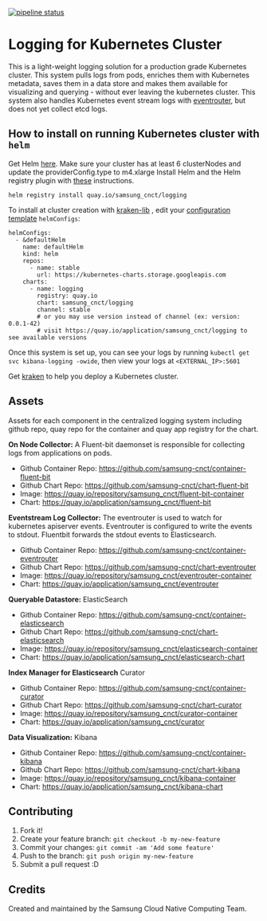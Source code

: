 [![pipeline status](https://git.cnct.io/common-tools/samsung-cnct_chart-logging/badges/master/pipeline.svg)](https://git.cnct.io/common-tools/samsung-cnct_chart-logging/commits/master)


# Logging for Kubernetes Cluster
This is a light-weight logging solution for a production grade Kubernetes cluster. This system pulls logs from pods, enriches them with Kubernetes metadata, saves them in a data store and makes them available for visualizing and querying - without ever leaving the kubernetes cluster.  This system also handles Kubernetes event stream logs with [eventrouter](https://github.com/samsung-cnct/chart-eventrouter), but does not yet collect etcd logs.

## How to install on running Kubernetes cluster with `helm`
Get Helm [here](https://github.com/kubernetes/helm/blob/master/docs/install.md).
Make sure your cluster has at least 6 clusterNodes and update the providerConfig.type to m4.xlarge
Install Helm and the Helm registry plugin with [these](https://github.com/app-registry/appr-helm-plugin/blob/master/README.md#install-the-helm-registry-plugin) instructions.

```
helm registry install quay.io/samsung_cnct/logging
```

To install at cluster creation with [kraken-lib](https://github.com/samsung-cnct/kraken-lib) , edit your  [configuration template](https://github.com/samsung-cnct/kraken-lib/blob/5309d46209d5dae53ae70a53dc4bf781e3cf59b5/ansible/roles/kraken.config/files/config.yaml#L14-L28) `helmConfigs`:

```
helmConfigs:
  - &defaultHelm
    name: defaultHelm
    kind: helm
    repos:
      - name: stable
        url: https://kubernetes-charts.storage.googleapis.com
    charts:
      - name: logging
        registry: quay.io
        chart: samsung_cnct/logging
        channel: stable
        # or you may use version instead of channel (ex: version: 0.0.1-42)
        # visit https://quay.io/application/samsung_cnct/logging to see available versions

```

Once this system is set up, you can see your logs by running `kubectl get svc kibana-logging -owide`, then view your logs at `<EXTERNAL_IP>:5601`

Get [kraken](https://github.com/samsung-cnct/kraken) to help you deploy a Kubernetes cluster.

## Assets
Assets for each component in the centralized logging system including github repo, quay repo for the container and quay app registry for the chart.

**On Node Collector:** A Fluent-bit daemonset is responsible for collecting logs from applications on pods.
* Github Container Repo: https://github.com/samsung-cnct/container-fluent-bit
* Github Chart Repo: https://github.com/samsung-cnct/chart-fluent-bit
* Image: https://quay.io/repository/samsung_cnct/fluent-bit-container
* Chart: https://quay.io/application/samsung_cnct/fluent-bit

**Eventstream Log Collector:**  The eventrouter is used to watch for kubernetes apiserver events. Eventrouter is configured to write the events to stdout.  Fluentbit forwards the stdout events to Elasticsearch.
* Github Container Repo: https://github.com/samsung-cnct/container-eventrouter
* Github Chart Repo: https://github.com/samsung-cnct/chart-eventrouter
* Image: https://quay.io/repository/samsung_cnct/eventrouter-container
* Chart: https://quay.io/application/samsung_cnct/eventrouter

**Queryable Datastore:** ElasticSearch
* Github Container Repo: https://github.com/samsung-cnct/container-elasticsearch
* Github Chart Repo: https://github.com/samsung-cnct/chart-elasticsearch
* Image: https://quay.io/repository/samsung_cnct/elasticsearch-container
* Chart: https://quay.io/application/samsung_cnct/elasticsearch-chart

**Index Manager for Elasticsearch** Curator
* Github Container Repo: https://github.com/samsung-cnct/container-curator
* Github Chart Repo: https://github.com/samsung-cnct/chart-curator
* Image: https://quay.io/repository/samsung_cnct/curator-container
* Chart: https://quay.io/application/samsung_cnct/curator

**Data Visualization:** Kibana
* Github Container Repo: https://github.com/samsung-cnct/container-kibana
* Github Chart Repo: https://github.com/samsung-cnct/chart-kibana
* Image: https://quay.io/repository/samsung_cnct/kibana-container
* Chart: https://quay.io/application/samsung_cnct/kibana-chart

## Contributing

1. Fork it!
2. Create your feature branch: `git checkout -b my-new-feature`
3. Commit your changes: `git commit -am 'Add some feature'`
4. Push to the branch: `git push origin my-new-feature`
5. Submit a pull request :D

## Credits

Created and maintained by the Samsung Cloud Native Computing Team.
